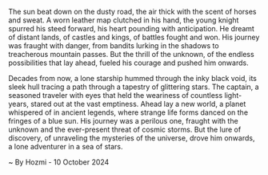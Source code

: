 
The sun beat down on the dusty road, the air thick with the scent of horses and sweat.  A worn leather map clutched in his hand, the young knight spurred his steed forward, his heart pounding with anticipation.  He dreamt of distant lands, of castles and kings, of battles fought and won.  His journey was fraught with danger, from bandits lurking in the shadows to treacherous mountain passes.  But the thrill of the unknown, of the endless possibilities that lay ahead, fueled his courage and pushed him onwards.

Decades from now, a lone starship hummed through the inky black void, its sleek hull tracing a path through a tapestry of glittering stars.  The captain, a seasoned traveler with eyes that held the weariness of countless light-years, stared out at the vast emptiness.  Ahead lay a new world, a planet whispered of in ancient legends, where strange life forms danced on the fringes of a blue sun.  His journey was a perilous one, fraught with the unknown and the ever-present threat of cosmic storms.  But the lure of discovery, of unraveling the mysteries of the universe, drove him onwards, a lone adventurer in a sea of stars. 

~ By Hozmi - 10 October 2024
